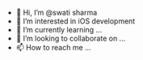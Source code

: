 - 👋 Hi, I’m @swati sharma
- 👀 I’m interested in iOS development
- 🌱 I’m currently learning ...
- 💞️ I’m looking to collaborate on ...
- 📫 How to reach me ...

<!---
swati-ios13/swati-ios13 is a ✨ special ✨ repository because its `README.md` (this file) appears on your GitHub profile.
You can click the Preview link to take a look at your changes.
--->
